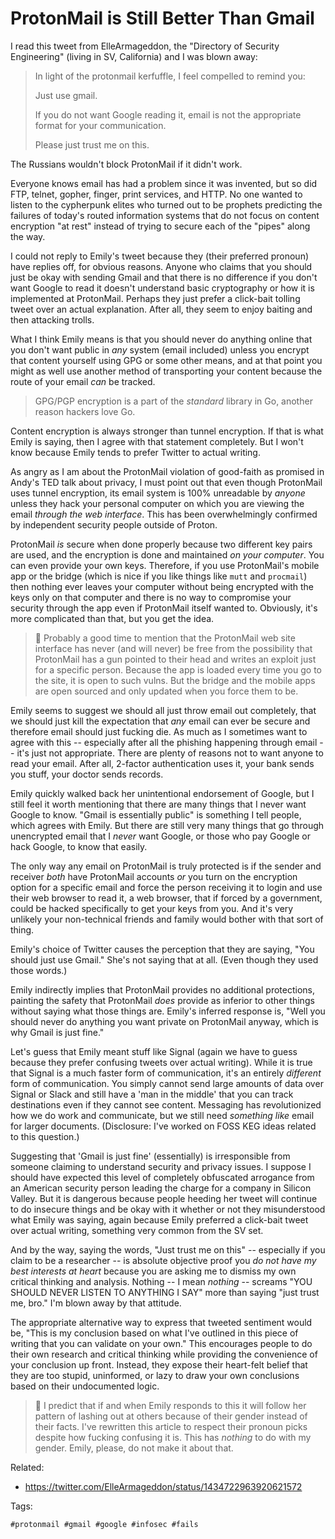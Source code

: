 # ProtonMail is Still Better Than Gmail

I read this tweet from ElleArmageddon, the "Directory of Security
Engineering" (living in SV, California) and I was blown away:

> In light of the protonmail kerfuffle, I feel compelled to remind you:
>
> Just use gmail.
>
> If you do not want Google reading it, email is not the appropriate
> format for your communication.
>
> Please just trust me on this.

The Russians wouldn't block ProtonMail if it didn't work.

Everyone knows email has had a problem since it was invented, but so did
FTP, telnet, gopher, finger, print services, and HTTP. No one wanted to
listen to the cypherpunk elites who turned out to be prophets predicting
the failures of today's routed information systems that do not focus on
content encryption "at rest" instead of trying to secure each of the
"pipes" along the way.

I could not reply to Emily's tweet because they (their preferred
pronoun) have replies off, for obvious reasons. Anyone who claims that
you should just be okay with sending Gmail and that there is no
difference if you don't want Google to read it doesn't understand basic
cryptography or how it is implemented at ProtonMail. Perhaps they just
prefer a click-bait tolling tweet over an actual explanation. After all,
they seem to enjoy baiting and then attacking trolls.

What I think Emily means is that you should never do anything online
that you don't want public in *any* system (email included) unless you
encrypt that content yourself using GPG or some other means, and at that
point you might as well use another method of transporting your content
because the route of your email *can* be tracked.

> GPG/PGP encryption is a part of the *standard* library in Go, another
> reason hackers love Go.

Content encryption is always stronger than tunnel encryption. If that is
what Emily is saying, then I agree with that statement completely. But I
won't know because Emily tends to prefer Twitter to actual writing. 

As angry as I am about the ProtonMail violation of good-faith as
promised in Andy's TED talk about privacy, I must point out that even
though ProtonMail uses tunnel encryption, its email system is 100%
unreadable by *anyone* unless they hack your personal computer on which
you are viewing the email *through the web interface*. This has been
overwhelmingly confirmed by independent security people outside of
Proton.

ProtonMail *is* secure when done properly because two different key
pairs are used, and the encryption is done and maintained *on your
computer*. You can even provide your own keys. Therefore, if you use
ProtonMail's mobile app or the bridge (which is nice if you like things
like `mutt` and `procmail`) then nothing ever leaves your computer
without being encrypted with the keys only on that computer and there is
no way to compromise your security through the app even if ProtonMail
itself wanted to. Obviously, it's more complicated than that, but you
get the idea.

> 💬
> Probably a good time to mention that the ProtonMail web site interface
> has never (and will never) be free from the possibility that
> ProtonMail has a gun pointed to their head and writes an exploit just
> for a specific person. Because the app is loaded every time you go to
> the site, it is open to such vulns. But the bridge and the mobile apps
> are open sourced and only updated when you force them to be.

Emily seems to suggest we should all just throw email out completely,
that we should just kill the expectation that *any* email can ever be
secure and therefore email should just fucking die. As much as I
sometimes want to agree with this -- especially after all the phishing
happening through email -- it's just not appropriate. There are plenty
of reasons not to want anyone to read your email. After all, 2-factor
authentication uses it, your bank sends you stuff, your doctor sends
records.

Emily quickly walked back her unintentional endorsement of Google, but I
still feel it worth mentioning that there are many things that I never
want Google to know. "Gmail is essentially public" is something I tell
people, which agrees with Emily. But there are still very many things
that go through unencrypted email that I *never* want Google, or those
who pay Google or hack Google, to know that easily.

The only way any email on ProtonMail is truly protected is if the sender
and receiver *both* have ProtonMail accounts *or* you turn on the
encryption option for a specific email and force the person receiving it
to login and use their web browser to read it, a web browser, that if
forced by a government, could be hacked specifically to get your keys
from you. And it's very unlikely your non-technical friends and family
would bother with that sort of thing.

Emily's choice of Twitter causes the perception that they are saying,
"You should just use Gmail." She's not saying that at all. (Even though
they used those words.) 

Emily indirectly implies that ProtonMail provides no additional
protections, painting the safety that ProtonMail *does* provide as
inferior to other things without saying what those things are. Emily's
inferred response is, "Well you should never do anything you want
private on ProtonMail anyway, which is why Gmail is just fine." 

Let's guess that Emily meant stuff like Signal (again we have to guess
because they prefer confusing tweets over actual writing). While it is
true that Signal is a much faster form of communication, it's an
entirely *different* form of communication. You simply cannot send large
amounts of data over Signal or Slack and still have a 'man in the
middle' that you can track destinations even if they cannot see content.
Messaging has revolutionized how we do work and communicate, but we
still need *something like* email for larger documents. (Disclosure:
I've worked on FOSS KEG ideas related to this question.)

Suggesting that 'Gmail is just fine' (essentially) is irresponsible from
someone claiming to understand security and privacy issues. I suppose I
should have expected this level of completely obfuscated arrogance from
an American security person leading the charge for a company in Silicon
Valley. But it is dangerous because people heeding her tweet will
continue to do insecure things and be okay with it whether or not they
misunderstood what Emily was saying, again because Emily preferred a
click-bait tweet over actual writing, something very common from the SV
set.

And by the way, saying the words, "Just trust me on this" -- especially
if you claim to be a researcher -- is absolute objective proof you *do
not have my best interests at heart* because you are asking me to
dismiss my own critical thinking and analysis. Nothing -- I mean
*nothing* -- screams "YOU SHOULD NEVER LISTEN TO ANYTHING I SAY" more
than saying "just trust me, bro." I'm blown away by that attitude.

The appropriate alternative way to express that tweeted sentiment would
be, "This is my conclusion based on what I've outlined in this piece of
writing that you can validate on your own." This encourages people to do
their own research and critical thinking while providing the convenience
of your conclusion up front. Instead, they expose their heart-felt belief
that they are too stupid, uninformed, or lazy to draw your own
conclusions based on their undocumented logic.

> 🤬
> I predict that if and when Emily responds to this it will follow her
> pattern of lashing out at others because of their gender instead of
> their facts. I've rewritten this article to respect their pronoun
> picks despite how fucking confusing it is. This has *nothing* to do
> with my gender. Emily, please, do not make it about that.

Related:

* <https://twitter.com/ElleArmageddon/status/1434722963920621572>

Tags:

    #protonmail #gmail #google #infosec #fails

